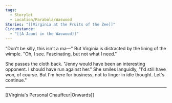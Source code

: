 ```yaml
---
tags:
  - Storylet
  - Location/Parabola/Waswood
Stories: "[[Virginia at the Fruits of the Zee]]"
Circumstance:
  - "[[A Jaunt in the Waswood]]"
---
```

"Don't be silly, this isn't a ma—" But Virginia is distracted by the lining of the wimple. "Oh, I see. Fascinating, but not what I need."

She passes the cloth back. "Jenny would have been an interesting opponent. I should have run against her." She smiles languidly, "I'd still have won, of course. But I'm here for business, not to linger in idle thought. Let's continue."

---
[[Virginia's Personal Chauffeur|Onwards]]